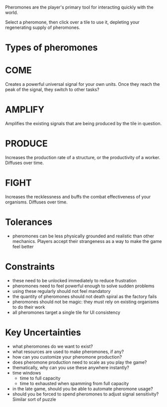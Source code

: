 Pheromones are the player's primary tool for interacting quickly with the world.

Select a pheromone, then click over a tile to use it, depleting your regenerating supply of pheromones.

# Types of pheromones

# COME

Creates a powerful universal signal for your own units. Once they reach the peak of the signal, they switch to other tasks?

# AMPLIFY

Amplifies the existing signals that are being produced by the tile in question.

# PRODUCE

Increases the production rate of a structure, or the productivity of a worker. Diffuses over time.

# FIGHT

Increases the recklessness and buffs the combat effectiveness of your organisms. Diffuses over time.

# Tolerances

- pheromones can be less physically grounded and realistic than other mechanics. Players accept their strangeness as a way to make the game feel better

# Constraints

- these need to be unlocked immediately to reduce frustration
- pheromones need to feel powerful enough to solve sudden problems
- using these regularly should not feel mandatory
- the quantity of pheromones should not death spiral as the factory fails
- pheromones should not be magic: they must rely on existing organisms to do their work
- all pheromones target a single tile for UI consistency

# Key Uncertainties

- what pheromones do we want to exist?
- what resources are used to make pheromones, if any?
- how can you customize your pheromone production?
- does pheromone production need to scale as you play the game?
- thematically, why can you use these anywhere instantly?
- time windows
  - time to full capacity
  - time to exhausted when spamming from full capacity
- in the late game, should you be able to automate pheromone usage?
- should you be forced to spend pheromones to adjust signal sensitivity? Similar sort of puzzle
